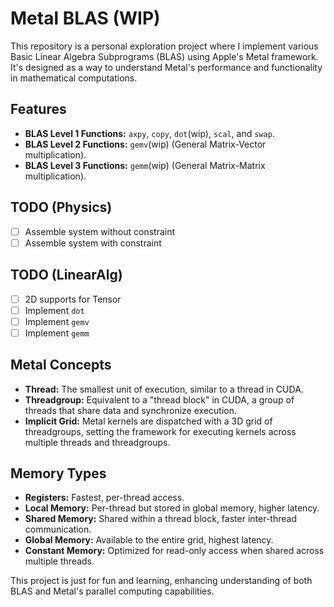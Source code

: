 #  Metal BLAS (WIP)


This repository is a personal exploration project where I implement various Basic Linear Algebra Subprograms (BLAS) using Apple's Metal framework. It's designed as a way to understand Metal's performance and functionality in mathematical computations.


## Features

- **BLAS Level 1 Functions:** `axpy`, `copy`, `dot`(wip), `scal`, and `swap`.
- **BLAS Level 2 Functions:** `gemv`(wip) (General Matrix-Vector multiplication).
- **BLAS Level 3 Functions:** `gemm`(wip) (General Matrix-Matrix multiplication).

## TODO (Physics)
- [ ] Assemble system without constraint
- [ ] Assemble system with constraint 

## TODO (LinearAlg)
- [ ] 2D supports for Tensor
- [ ] Implement `dot`
- [ ] Implement `gemv`
- [ ] Implement `gemm`

## Metal Concepts

- **Thread:** The smallest unit of execution, similar to a thread in CUDA.
- **Threadgroup:** Equivalent to a "thread block" in CUDA, a group of threads that share data and synchronize execution.
- **Implicit Grid:** Metal kernels are dispatched with a 3D grid of threadgroups, setting the framework for executing kernels across multiple threads and threadgroups.

## Memory Types

- **Registers:** Fastest, per-thread access.
- **Local Memory:** Per-thread but stored in global memory, higher latency.
- **Shared Memory:** Shared within a thread block, faster inter-thread communication.
- **Global Memory:** Available to the entire grid, highest latency.
- **Constant Memory:** Optimized for read-only access when shared across multiple threads.

This project is just for fun and learning, enhancing understanding of both BLAS and Metal's parallel computing capabilities.

